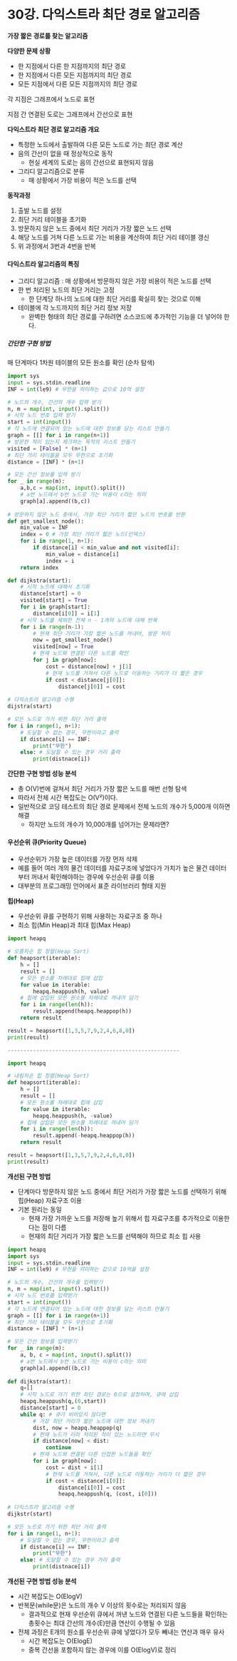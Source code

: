 # 30강. 다익스트라 최단 경로 알고리즘



**가장 짧은 경로를 찾는 알고리즘**



**다양한 문제 상황**

* 한 지점에서 다른 한 지점까지의 최단 경로
* 한 지점에서 다른 모든 지점까지의 최단 경로
* 모든 지점에서 다른 모든 지점까지의 최단 경로

각 지점은 그래프에서 노드로 표현

지점 간 연결된 도로는 그래프에서 간선으로 표현



**다익스트라 최단 경로 알고리즘 개요**

* 특정한 노드에서 출발하여 다른 모든 노드로 가는 최단 경로 계산
* 음의 간선이 없을 때 정상적으로 동작
  * 현실 세계의 도로는 음의 간선으로 표현되지 않음
* 그리디 알고리즘으로 분류
  * 매 상황에서 가장 비용이 적은 노드를 선택



**동작과정**

1. 출발 노드를 설정
2. 최단 거리 테이블을 초기화
3. 방문하지 않은 노드 중에서 최단 거리가 가장 짧은 노드 선택
4. 해당 노드를 거쳐 다른 노드로 가는 비용을 계산하여 최단 거리 테이블 갱신
5. 위 과정에서 3번과 4번을 반복



#### 다익스트라 알고리즘의 특징

* 그리디 알고리즘 : 매 상황에서 방문하지 않은 가장 비용이 적은 노드를 선택
* 한 번 처리된 노드의 최단 거리는 고정
  * 한 단계당 하나의 노드에 대한 최단 거리를 확실히 찾는 것으로 이해
* 테이블에 각 노드까지의 최단 거리 정보 저장
  * 완벽한 형태의 최단 경로를 구하려면 소스코드에 추가적인 기능을 더 넣어야 한다.



##### 간단한 구현 방법

매 단계마다 1차원 테이블의 모든 원소를 확인 (순차 탐색)

```python
import sys
input = sys.stdin.readline
INF = int(le9) # 무한을 의미하는 값으로 10억 설정

# 노드의 개수, 간선의 개수 입력 받기
n, m = map(int, input().split())
# 시작 노드 번호 입력 받기
start = int(input())
# 각 노드에 연결되어 있는 노드에 대한 정보를 담는 리스트 만들기
graph = [[] for i in range(n+1)]
# 방문한 적이 있는지 체크하는 목적의 리스트 만들기
visited = [False] * (n+1)
# 최단 거리 테이블을 모두 무한으로 초기화
distance = [INF] * (n+1)

# 모든 간선 정보를 입력 받기
for _ in range(m):
    a,b,c = map(int, input().split())
    # a번 노드에서 b번 노드로 가는 비용이 c라는 의미
    graph[a].append((b,c))
    
# 방문하지 않은 노드 중에서, 가장 최단 거리가 짧은 노드의 번호를 반환
def get_smallest_node():
    min_value = INF
    index = 0 # 가장 최단 거리가 짧은 노드(인덱스)
    for i in range(1, n+1):
        if distance[i] < min_value and not visited[i]:
            min_value = distance[i]
            index = i
    return index

def dijkstra(start):
    # 시작 노드에 대해서 초기화
    distance[start] = 0
    visited[start] = True
    for i in graph[start]:
        distance[i[0]] = i[1]
    # 시작 노드를 제외한 전체 n - 1개의 노드에 대해 반복
    for i in range(n-1):
        # 현재 최단 거리가 가장 짧은 노드를 꺼내어, 방문 처리
        now = get_smallest_node()
        visited[now] = True
        # 현재 노드와 연결된 다른 노드를 확인
        for j in graph[now]:
            cost = distance[now] + j[1]
            # 현재 노드를 거쳐서 다른 노드로 이동하는 거리가 더 짧은 경우
            if cost < distance[j[0]]:
                distance[j[0]] = cost
                
# 다익스트라 알고리즘 수행
dijstra(start)

# 모든 노드로 가기 위한 최단 거리 출력
for i in range(1, n+1):
    # 도달할 수 없는 경우, 무한이라고 출력
    if distance[i] == INF:
        print("무한")
    else: # 도달할 수 있는 경우 거리 출력
        print(distnace[i])
```



**간단한 구현 방법 성능 분석**

* 총 O(V)번에 걸쳐서 최단 거리가 가장 짧은 노드를 매번 선형 탐색
* 따라서 전체 시간 복잡도는 O(V²)이다.
* 일반적으로 코딩 테스트의 최단 경로 문제에서 전체 노드의 개수가 5,000개 이하면 해결 
  * 하지만 노드의 개수가 10,000개를 넘어가는 문제라면?



#### 우선순위 큐(Priority Queue)

* 우선순위가 가장 높은 데이터를 가장 먼저 삭제
* 예를 들어 여러 개의 물건 데이터를 자료구조에 넣었다가 가치가 높은 물건 데이터부터 꺼내서 확인해야하는 경우에 우선순위 큐를 이용
* 대부분의 프로그래밍 언어에서 표준 라이브러리 형태 지원



**힙(Heap)**

* 우선순위 큐를 구현하기 위해 사용하는 자료구조 중 하나
* 최소 힙(Min Heap)과 최대 힙(Max Heap)

```python
import heapq

# 오름차순 힙 정렬(Heap Sort)
def heapsort(iterable):
    h = []
    result = []
    # 모든 원소를 차례대로 힙에 삽입
    for value in iterable:
        heapq.heappush(h, value)
    # 힙에 삽입된 모든 원소를 차례대로 꺼내어 담기
    for i in range(len(h)):
        result.append(heapq.heappop(h))
    return result

result = heapsort([1,3,5,7,9,2,4,6,8,0])
print(result)

------------------------------------------------------

import heapq

# 내림차순 힙 정렬(Heap Sort)
def heapsort(iterable):
    h = []
    result = []
    # 모든 원소를 차례대로 힙에 삽입
    for value in iterable:
        heapq.heappush(h, -value)
    # 힙에 삽입된 모든 원소를 차례대로 꺼내어 담기
    for i in range(len(h)):
        result.append(-heapq.heappop(h))
    return result

result = heapsort([1,3,5,7,9,2,4,6,8,0])
print(result)
```



**개선된 구현 방법**

* 단계마다 방문하지 않은 노드 중에서 최단 거리가 가장 짧은 노드를 선택하기 위해 힙(Heap) 자료구조 이용
* 기본 원리는 동일
  * 현재 가장 가까운 노드를 저장해 높기 위해서 힙 자료구조를 추가적으로 이용한다는 점이 다름
  * 현재의 최단 거리가 가장 짧은 노드를 선택해야 하므로 최소 힙 사용

```python
import heapq
import sys
input = sys.stdin.readline
INF = int(le9) # 무한을 의미하는 값으로 10억을 설정

# 노드의 개수, 간선의 개수를 입력받기
n, m = map(int, input().split())
# 시작 노드 번호를 입력받기
start = int(input())
# 각 노드에 연결되어 있는 노드에 대한 정보를 담는 리스트 만들기
graph = [[] for i in range(n+1)]
# 최단 거리 테이블을 모두 무한으로 초기화
distance = [INF] * (n+1)

# 모든 간선 정보를 입력받기
for _ in range(m):
    a, b, c = map(int, input().split())
    # a번 노드에서 b번 노드로 가는 비용이 c라는 의미
    graph[a].append((b,c))
    
def dijkstra(start):
    q=[]
    # 시작 노드로 가기 위한 최단 경로는 0으로 설정하며, 큐에 삽입
    heapq.heappush(q,(0,start))
    distance[start] = 0
    while q: # 큐가 비어있지 않다면
        # 가장 최단 거리가 짧은 노드에 대한 정보 꺼내기
        dist, now = heapq.heappop(q)
        # 현재 노드가 이미 처리된 적이 있는 노드라면 무시
        if distance[now] < dist:
            continue
        # 현재 노드와 연결된 다른 인접한 노드들을 확인
        for i in graph[now]:
            cost = dist + i[1]
            # 현재 노드를 거쳐서, 다른 노드로 이동하는 거리가 더 짧은 경우
            if cost < distance[i[0]]:
                distance[i[0]] = cost
                heapq.heappush(q, (cost, i[0]))
                
# 다익스트라 알고리즘 수행
dijkstr(start)

# 모든 노드로 가기 위한 최단 거리 출력
for i in range(1, n+1):
    # 도달할 수 없는 경우, 무한이라고 출력
    if distance[i] == INF:
        print("무한")
    else: # 도달할 수 있는 경우 거리 출력
        print(distnace[i])  
```

**개선된 구현 방법 성능 분석**

* 시간 복잡도는 O(ElogV)
* 반복문(while문)은 노드의 개수 V 이상의 횟수로는 처리되지 않음
  * 결과적으로 현재 우선순위 큐에서 꺼낸 노드와 연결된 다른 노드들을 확인하는 총횟수는 최대 간선의 개수(E)만큼 연산이 수행될 수 있음
* 전체 과정은 E개의 원소를 우선순위 큐에 넣었다가 모두 빼내는 연산과 매우 유사
  * 시간 복잡도는 O(ElogE)
  * 중복 간선을 포함하지 않는 경우에 이를 O(ElogV)로 정리